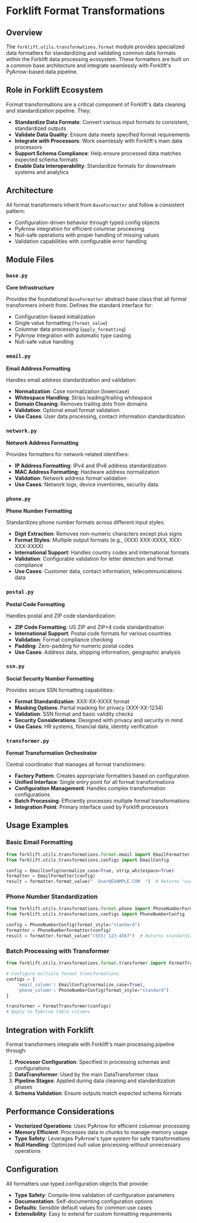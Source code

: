 # Forklift Format Transformations

## Overview

The `forklift.utils.transformations.format` module provides specialized data formatters for standardizing and validating common data formats within the Forklift data processing ecosystem. These formatters are built on a common base architecture and integrate seamlessly with Forklift's PyArrow-based data pipeline.

## Role in Forklift Ecosystem

Format transformations are a critical component of Forklift's data cleaning and standardization pipeline. They:

- **Standardize Data Formats**: Convert various input formats to consistent, standardized outputs
- **Validate Data Quality**: Ensure data meets specified format requirements
- **Integrate with Processors**: Work seamlessly with Forklift's main data processors
- **Support Schema Compliance**: Help ensure processed data matches expected schema formats
- **Enable Data Interoperability**: Standardize formats for downstream systems and analytics

## Architecture

All format transformers inherit from `BaseFormatter` and follow a consistent pattern:
- Configuration-driven behavior through typed config objects
- PyArrow integration for efficient columnar processing
- Null-safe operations with proper handling of missing values
- Validation capabilities with configurable error handling

## Module Files

### `base.py`
**Core Infrastructure**

Provides the foundational `BaseFormatter` abstract base class that all format transformers inherit from. Defines the standard interface for:
- Configuration-based initialization
- Single value formatting (`format_value`)
- Columnar data processing (`apply_formatting`)
- PyArrow integration with automatic type casting
- Null-safe value handling

### `email.py`
**Email Address Formatting**

Handles email address standardization and validation:
- **Normalization**: Case normalization (lowercase)
- **Whitespace Handling**: Strips leading/trailing whitespace
- **Domain Cleaning**: Removes trailing dots from domains
- **Validation**: Optional email format validation
- **Use Cases**: User data processing, contact information standardization

### `network.py`
**Network Address Formatting**

Provides formatters for network-related identifiers:
- **IP Address Formatting**: IPv4 and IPv6 address standardization
- **MAC Address Formatting**: Hardware address normalization
- **Validation**: Network address format validation
- **Use Cases**: Network logs, device inventories, security data

### `phone.py`
**Phone Number Formatting**

Standardizes phone number formats across different input styles:
- **Digit Extraction**: Removes non-numeric characters except plus signs
- **Format Styles**: Multiple output formats (e.g., (XXX) XXX-XXXX, XXX-XXX-XXXX)
- **International Support**: Handles country codes and international formats
- **Validation**: Configurable validation for letter detection and format compliance
- **Use Cases**: Customer data, contact information, telecommunications data

### `postal.py`
**Postal Code Formatting**

Handles postal and ZIP code standardization:
- **ZIP Code Formatting**: US ZIP and ZIP+4 code standardization
- **International Support**: Postal code formats for various countries
- **Validation**: Format compliance checking
- **Padding**: Zero-padding for numeric postal codes
- **Use Cases**: Address data, shipping information, geographic analysis

### `ssn.py`
**Social Security Number Formatting**

Provides secure SSN formatting capabilities:
- **Format Standardization**: XXX-XX-XXXX format
- **Masking Options**: Partial masking for privacy (XXX-XX-1234)
- **Validation**: SSN format and basic validity checks
- **Security Considerations**: Designed with privacy and security in mind
- **Use Cases**: HR systems, financial data, identity verification

### `transformer.py`
**Format Transformation Orchestrator**

Central coordinator that manages all format transformers:
- **Factory Pattern**: Creates appropriate formatters based on configuration
- **Unified Interface**: Single entry point for all format transformations
- **Configuration Management**: Handles complex transformation configurations
- **Batch Processing**: Efficiently processes multiple format transformations
- **Integration Point**: Primary interface used by Forklift processors

## Usage Examples

### Basic Email Formatting
```python
from forklift.utils.transformations.format.email import EmailFormatter
from forklift.utils.transformations.configs import EmailConfig

config = EmailConfig(normalize_case=True, strip_whitespace=True)
formatter = EmailFormatter(config)
result = formatter.format_value("  User@EXAMPLE.COM  ")  # Returns "user@example.com"
```

### Phone Number Standardization
```python
from forklift.utils.transformations.format.phone import PhoneNumberFormatter
from forklift.utils.transformations.configs import PhoneNumberConfig

config = PhoneNumberConfig(format_style="standard")
formatter = PhoneNumberFormatter(config)
result = formatter.format_value("(555) 123-4567")  # Returns standardized format
```

### Batch Processing with Transformer
```python
from forklift.utils.transformations.format.transformer import FormatTransformer

# Configure multiple format transformations
configs = {
    'email_column': EmailConfig(normalize_case=True),
    'phone_column': PhoneNumberConfig(format_style="standard")
}

transformer = FormatTransformer(configs)
# Apply to PyArrow table columns
```

## Integration with Forklift

Format transformers integrate with Forklift's main processing pipeline through:
1. **Processor Configuration**: Specified in processing schemas and configurations
2. **DataTransformer**: Used by the main DataTransformer class
3. **Pipeline Stages**: Applied during data cleaning and standardization phases
4. **Schema Validation**: Ensure outputs match expected schema formats

## Performance Considerations

- **Vectorized Operations**: Uses PyArrow for efficient columnar processing
- **Memory Efficient**: Processes data in chunks to manage memory usage
- **Type Safety**: Leverages PyArrow's type system for safe transformations
- **Null Handling**: Optimized null value processing without unnecessary operations

## Configuration

All formatters use typed configuration objects that provide:
- **Type Safety**: Compile-time validation of configuration parameters
- **Documentation**: Self-documenting configuration options
- **Defaults**: Sensible default values for common use cases
- **Extensibility**: Easy to extend for custom formatting requirements
